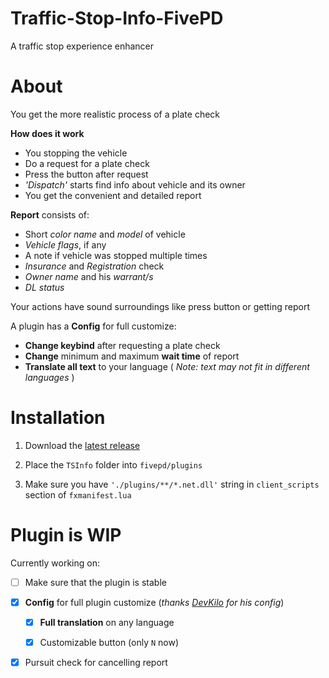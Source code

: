 # Traffic-Stop-Info-FivePD
A traffic stop experience enhancer  

# About
You get the more realistic process of a plate check

**How does it work**
- You stopping the vehicle
- Do a request for a plate check
- Press the button after request
- *'Dispatch'* starts find info about vehicle and its owner
- You get the convenient and detailed report

**Report** consists of:
- Short *color name* and *model* of vehicle
- *Vehicle flags*, if any
- A note if vehicle was stopped multiple times
- *Insurance* and *Registration* check
- *Owner name* and his *warrant/s*
- *DL status*

Your actions have sound surroundings like press button or getting report

A plugin has a __Config__ for full customize:
- __Change keybind__ after requesting a plate check
- __Change__ minimum and maximum __wait time__ of report
- __Translate all text__ to your language ( _Note: text may not fit in different languages_ )

# Installation
1. Download the [latest release](https://github.com/DR099H/Traffic-Stop-Info-FivePD/releases)
   
2. Place the `TSInfo` folder into `fivepd/plugins`
   
3. Make sure you have `'./plugins/**/*.net.dll'` string in `client_scripts` section of `fxmanifest.lua`

# Plugin is WIP
Currently working on:
- [ ] Make sure that the plugin is stable

- [x] **Config** for full plugin customize (_thanks [DevKilo](https://github.com/DevKilo1/Kilo.Commons.Config) for his config_)

  - [x] **Full translation** on any language
        
  - [x] Customizable button (only `N` now)
        
- [x] Pursuit check for cancelling report
